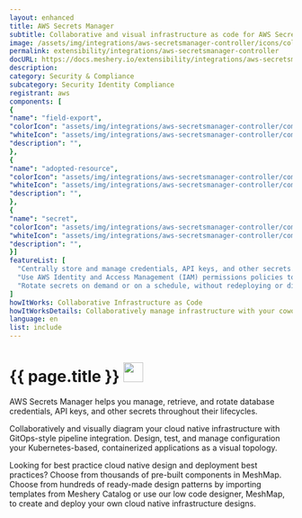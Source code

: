 ```yaml
---
layout: enhanced
title: AWS Secrets Manager
subtitle: Collaborative and visual infrastructure as code for AWS Secrets Manager
image: /assets/img/integrations/aws-secretsmanager-controller/icons/color/aws-secretsmanager-controller-color.svg
permalink: extensibility/integrations/aws-secretsmanager-controller
docURL: https://docs.meshery.io/extensibility/integrations/aws-secretsmanager-controller
description: 
category: Security & Compliance
subcategory: Security Identity Compliance
registrant: aws
components: [
{
"name": "field-export",
"colorIcon": "assets/img/integrations/aws-secretsmanager-controller/components/field-export/icons/color/field-export-color.svg",
"whiteIcon": "assets/img/integrations/aws-secretsmanager-controller/components/field-export/icons/white/field-export-white.svg",
"description": "",
},
{
"name": "adopted-resource",
"colorIcon": "assets/img/integrations/aws-secretsmanager-controller/components/adopted-resource/icons/color/adopted-resource-color.svg",
"whiteIcon": "assets/img/integrations/aws-secretsmanager-controller/components/adopted-resource/icons/white/adopted-resource-white.svg",
"description": "",
},
{
"name": "secret",
"colorIcon": "assets/img/integrations/aws-secretsmanager-controller/components/secret/icons/color/secret-color.svg",
"whiteIcon": "assets/img/integrations/aws-secretsmanager-controller/components/secret/icons/white/secret-white.svg",
"description": "",
}]
featureList: [
  "Centrally store and manage credentials, API keys, and other secrets.",
  "Use AWS Identity and Access Management (IAM) permissions policies to manage access to your secrets.",
  "Rotate secrets on demand or on a schedule, without redeploying or disrupting active applications."
]
howItWorks: Collaborative Infrastructure as Code
howItWorksDetails: Collaboratively manage infrastructure with your coworkers synchronously sharing the same designs.
language: en
list: include
---
```

<h1>{{ page.title }} <img src="{{ page.image }}" style="width: 35px; height: 35px;" /></h1>

<p>
AWS Secrets Manager helps you manage, retrieve, and rotate database credentials, API keys, and other secrets throughout their lifecycles.
</p>
<p>
    Collaboratively and visually diagram your cloud native infrastructure with GitOps-style pipeline integration. Design, test, and manage configuration your Kubernetes-based, containerized applications as a visual topology.
</p>
<p>
    Looking for best practice cloud native design and deployment best practices? Choose from thousands of pre-built components in MeshMap. Choose from hundreds of ready-made design patterns by importing templates from Meshery Catalog or use our low code designer, MeshMap, to create and deploy your own cloud native infrastructure designs.
</p>

